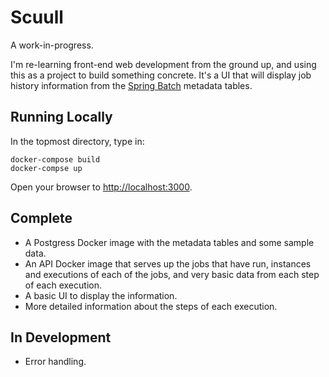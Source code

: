 # Scuull

A work-in-progress.

I'm re-learning front-end web development from the ground up, and using this
as a project to build something concrete. It's a UI that will display job
history information from the 
[Spring Batch](https://spring.io/projects/spring-batch) metadata tables.

## Running Locally

In the topmost directory, type in:

    docker-compose build
    docker-compse up

Open your browser to [http://localhost:3000](http://localhost:3000).

## Complete

- A Postgress Docker image with the metadata tables and some sample data.
- An API Docker image that serves up the jobs that have run, instances and executions of each of the jobs,
and very basic data from each step of each execution.
- A basic UI to display the information.
- More detailed information about the steps of each execution.

## In Development

- Error handling.



